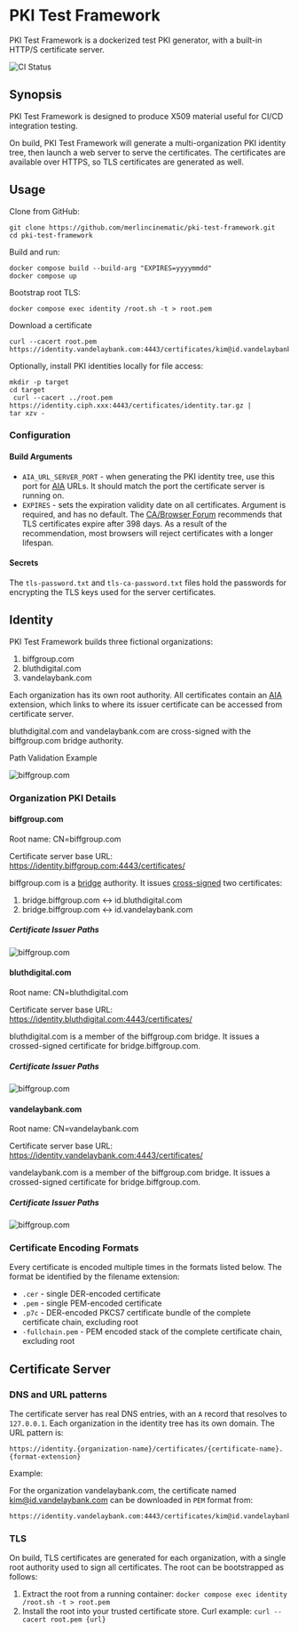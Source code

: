 # PKI Test Framework

PKI Test Framework is a dockerized test PKI generator, with a built-in HTTP/S certificate server.

![CI Status](https://github.com/merlincinematic/pki-test-framework/actions/workflows/ci.yaml/badge.svg)

## Synopsis

PKI Test Framework is designed to produce X509 material useful for CI/CD integration testing.

On build, PKI Test Framework will generate a multi-organization PKI identity tree, then launch a web server to serve the certificates. The certificates are available over HTTPS, so TLS certificates are generated as well.

## Usage

Clone from GitHub:
``` shell
git clone https://github.com/merlincinematic/pki-test-framework.git
cd pki-test-framework
```

Build and run:
``` shell
docker compose build --build-arg "EXPIRES=yyyymmdd"
docker compose up   
```

Bootstrap root TLS:
``` shell
docker compose exec identity /root.sh -t > root.pem
```

Download a certificate
``` shell
curl --cacert root.pem https://identity.vandelaybank.com:4443/certificates/kim@id.vandelaybank.com.pem
```

Optionally, install PKI identities locally for file access:
``` shell
mkdir -p target
cd target
 curl --cacert ../root.pem https://identity.ciph.xxx:4443/certificates/identity.tar.gz |
tar xzv - 
```

### Configuration

#### Build Arguments

* `AIA_URL_SERVER_PORT` - when generating the PKI identity tree, use this port for [AIA](https://datatracker.ietf.org/doc/html/rfc5280#section-5.2.7) URLs. It should match the port the certificate server is running on.
* `EXPIRES` - sets the expiration validity date on all certificates. Argument is required, and has no default. The [CA/Browser Forum](https://cabforum.org/wp-content/uploads/CA-Browser-Forum-BR-1.8.1.pdf) recommends that TLS certificates expire after 398 days. As a result of the recommendation, most browsers will reject certificates with a longer lifespan.

#### Secrets

The `tls-password.txt` and `tls-ca-password.txt` files hold the passwords for encrypting the TLS keys used for the server certificates.

## Identity

PKI Test Framework builds three fictional organizations:

1. biffgroup.com
2. bluthdigital.com
3. vandelaybank.com

Each organization has its own root authority. All certificates contain an [AIA](https://datatracker.ietf.org/doc/html/rfc5280#section-5.2.7) extension, which links to where its issuer certificate can be accessed from certificate server.

bluthdigital.com and vandelaybank.com are cross-signed with the biffgroup.com bridge authority.

Path Validation Example

![biffgroup.com](./doc/cross-paths.png#2)

### Organization PKI Details

#### biffgroup.com

Root name: CN=biffgroup.com

Certificate server base URL: https://identity.biffgroup.com:4443/certificates/

biffgroup.com is a [bridge](https://datatracker.ietf.org/doc/html/rfc4158#section-1.5.4) authority. It issues [cross-signed](https://datatracker.ietf.org/doc/html/rfc4158#section-1.5.3) two certificates:

1. bridge.biffgroup.com <-> id.bluthdigital.com 
2. bridge.biffgroup.com <-> id.vandelaybank.com

##### Certificate Issuer Paths

![biffgroup.com](./doc/biffgroup.com.png#2)

#### bluthdigital.com

Root name: CN=bluthdigital.com 

Certificate server base URL: https://identity.bluthdigital.com:4443/certificates/

bluthdigital.com is a member of the biffgroup.com bridge. It issues a crossed-signed certificate for bridge.biffgroup.com.

##### Certificate Issuer Paths

![biffgroup.com](./doc/bluthdigital.com.png#2)

#### vandelaybank.com

Root name: CN=vandelaybank.com

Certificate server base URL: https://identity.vandelaybank.com:4443/certificates/

vandelaybank.com is a member of the biffgroup.com bridge. It issues a crossed-signed certificate for bridge.biffgroup.com.

##### Certificate Issuer Paths

![biffgroup.com](./doc/vandelaybank.com.png#2)

### Certificate Encoding Formats

Every certificate is encoded multiple times in the formats listed below. The format be identified by the filename extension:

* `.cer` - single DER-encoded certificate
* `.pem` - single PEM-encoded certificate
* `.p7c` - DER-encoded PKCS7 certificate bundle of the complete certificate chain, excluding root
* `-fullchain.pem` - PEM encoded stack of the complete certificate chain, excluding root

## Certificate Server

### DNS and URL patterns

The certificate server has real DNS entries, with an `A` record that resolves to `127.0.0.1`. Each organization in the identity tree has its own domain. The URL pattern is:

``` text
https://identity.{organization-name}/certificates/{certificate-name}.{format-extension}
```

Example:

For the organization vandelaybank.com, the certificate named kim@id.vandelaybank.com can be downloaded in `PEM` format from:

```text
https://identity.vandelaybank.com:4443/certificates/kim@id.vandelaybank.com.pem
```

### TLS

On build, TLS certificates are generated for each organization, with a single root authority used to sign all certificates. The root can be bootstrapped as follows:

1. Extract the root from a running container: `docker compose exec identity /root.sh -t > root.pem`
2. Install the root into your trusted certificate store. Curl example: `curl --cacert root.pem {url}`

